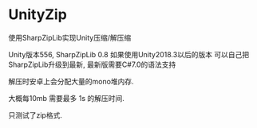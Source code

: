 # UnityZip
使用SharpZipLib实现Unity压缩/解压缩

Unity版本556, SharpZipLib 0.8
如果使用Unity2018.3以后的版本 可以自己把SharpZipLib升级到最新, 最新版需要C#7.0的语法支持

解压时安卓上会分配大量的mono堆内存.

大概每10mb 需要最多 1s 的解压时间.

只测试了zip格式.
